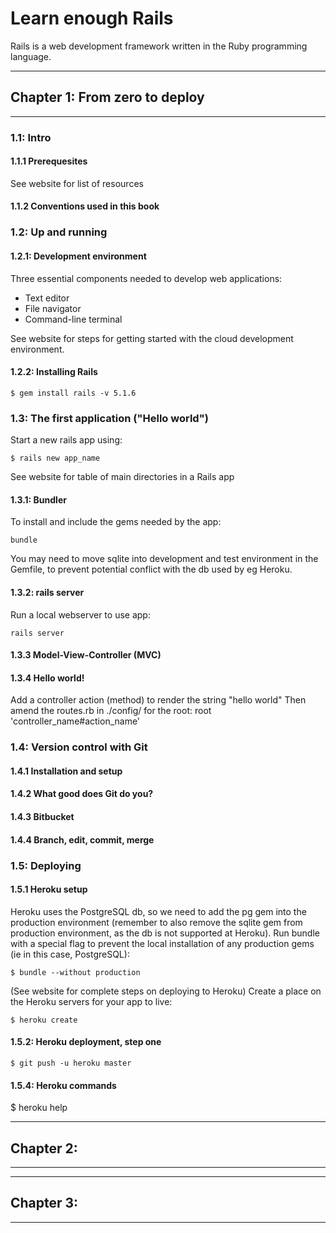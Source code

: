 # Learn enough Rails 

Rails is a web development framework written in the Ruby programming language.

---
## Chapter 1: From zero to deploy
---

###  1.1: Intro
#### 1.1.1 Prerequesites
See website for list of resources

#### 1.1.2 Conventions used in this book
### 1.2: Up and running
#### 1.2.1: Development environment

Three essential components needed to develop web applications:
- Text editor
- File navigator
- Command-line terminal

See website for steps for getting started with the cloud development environment.

#### 1.2.2: Installing Rails
```
$ gem install rails -v 5.1.6
```

### 1.3: The first application ("Hello world")

Start a new rails app using:
```
$ rails new app_name
```
See website for table of main directories in a Rails app

#### 1.3.1: Bundler
To install and include the gems needed by the app:
```
bundle
```
You may need to move sqlite into development and test environment in the Gemfile, to prevent potential conflict with the db used by eg Heroku.

#### 1.3.2: rails server
Run a local webserver to use app:
```
rails server 
```

#### 1.3.3 Model-View-Controller (MVC)
#### 1.3.4 Hello world!
Add a controller action (method) to render the string "hello world"
Then amend the routes.rb in ./config/ for the root: root 'controller_name#action_name'

### 1.4: Version control with Git
#### 1.4.1 Installation and setup
#### 1.4.2 What good does Git do you?
#### 1.4.3 Bitbucket
#### 1.4.4 Branch, edit, commit, merge

### 1.5: Deploying
#### 1.5.1 Heroku setup
Heroku uses the PostgreSQL db, so we need to add the pg gem into the production environment
(remember to also remove the sqlite gem from production environment, as the db is not supported at Heroku).
Run bundle with a special flag to prevent the local installation of any production gems (ie in this case, PostgreSQL):
```
$ bundle --without production
```
(See website for complete steps on deploying to Heroku)
Create a place on the Heroku servers for your app to live:
```
$ heroku create
```

#### 1.5.2: Heroku deployment, step one
```
$ git push -u heroku master
```

#### 1.5.4: Heroku commands
$ heroku help



---
## Chapter 2:
---

---
## Chapter 3:
---
